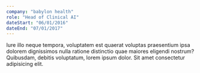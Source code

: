 ```yaml
---
company: "babylon health"
role: "Head of Clinical AI"
dateStart: "06/01/2016"
dateEnd: "07/01/2017"
---
```


Iure illo neque tempora, voluptatem est quaerat voluptas praesentium ipsa dolorem dignissimos nulla ratione distinctio quae maiores eligendi nostrum? Quibusdam, debitis voluptatum, lorem ipsum dolor. Sit amet consectetur adipisicing elit.
